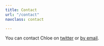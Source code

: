 ```yaml
---
title: Contact
url: "/contact"
navclass: contact

---
```


You can contact Chloe on [twitter](https://twitter.com/chloetellstales) or [by
email](mailto:hellochloe@chloebanks.co.uk).